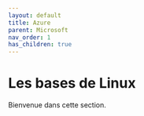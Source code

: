 ```yaml
---
layout: default
title: Azure
parent: Microsoft
nav_order: 1
has_children: true
---
```


# Les bases de Linux

Bienvenue dans cette section.
